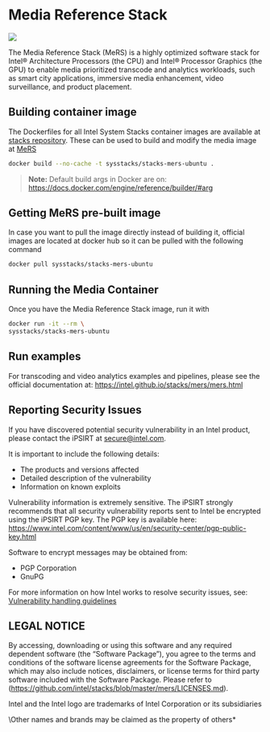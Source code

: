 # Media Reference Stack
[![](https://images.microbadger.com/badges/image/sysstacks/mers-ubuntu.svg)](https://microbadger.com/images/sysstacks/mers-ubuntu "Get your own image badge on microbadger.com")

The Media Reference Stack (MeRS) is a highly optimized software stack for Intel® Architecture Processors (the CPU) and Intel® Processor Graphics (the GPU) to enable media prioritized transcode and analytics workloads, such as smart city applications, immersive media enhancement, video
surveillance, and product placement.

## Building container image

The Dockerfiles for all Intel System Stacks container images are available at
[stacks repository](https://github.com/intel/stacks). These can be used to
build and modify the media image at [MeRS](https://github.com/intel/stacks/tree/master/mers/ubuntu)

```bash
docker build --no-cache -t sysstacks/stacks-mers-ubuntu .
```

> **Note:**
     Default build args in Docker are on: https://docs.docker.com/engine/reference/builder/#arg

## Getting MeRS pre-built image

In case you want to pull the image directly instead of building it, official
images are located at docker hub so it can be pulled with the following command

```bash
docker pull sysstacks/stacks-mers-ubuntu
```

## Running the Media Container

Once you have the Media Reference Stack image, run it with 

```bash
docker run -it --rm \
sysstacks/stacks-mers-ubuntu
```

## Run examples

For transcoding and video analytics examples and pipelines, please see the
official documentation at: https://intel.github.io/stacks/mers/mers.html


## Reporting Security Issues

If you have discovered potential security vulnerability in an Intel product,
please contact the iPSIRT at secure@intel.com.

It is important to include the following details:

  * The products and versions affected
  * Detailed description of the vulnerability
  * Information on known exploits

Vulnerability information is extremely sensitive. The iPSIRT strongly recommends
that all security vulnerability reports sent to Intel be encrypted using the
iPSIRT PGP key. The PGP key is available here:
https://www.intel.com/content/www/us/en/security-center/pgp-public-key.html

Software to encrypt messages may be obtained from:

  * PGP Corporation
  * GnuPG

For more information on how Intel works to resolve security issues, see:
[Vulnerability handling guidelines](https://www.intel.com/content/www/us/en/security-center/vulnerability-handling-guidelines.html)

## LEGAL NOTICE

By accessing, downloading or using this software and any required dependent software (the “Software Package”), you agree to the terms and conditions of the software license agreements for the Software Package, which may also include notices, disclaimers, or license terms for third party software included with the Software Package. Please refer to (https://github.com/intel/stacks/blob/master/mers/LICENSES.md).
 
Intel and the Intel logo are trademarks of Intel Corporation or its subsidiaries
 
\Other names and brands may be claimed as the property of others*